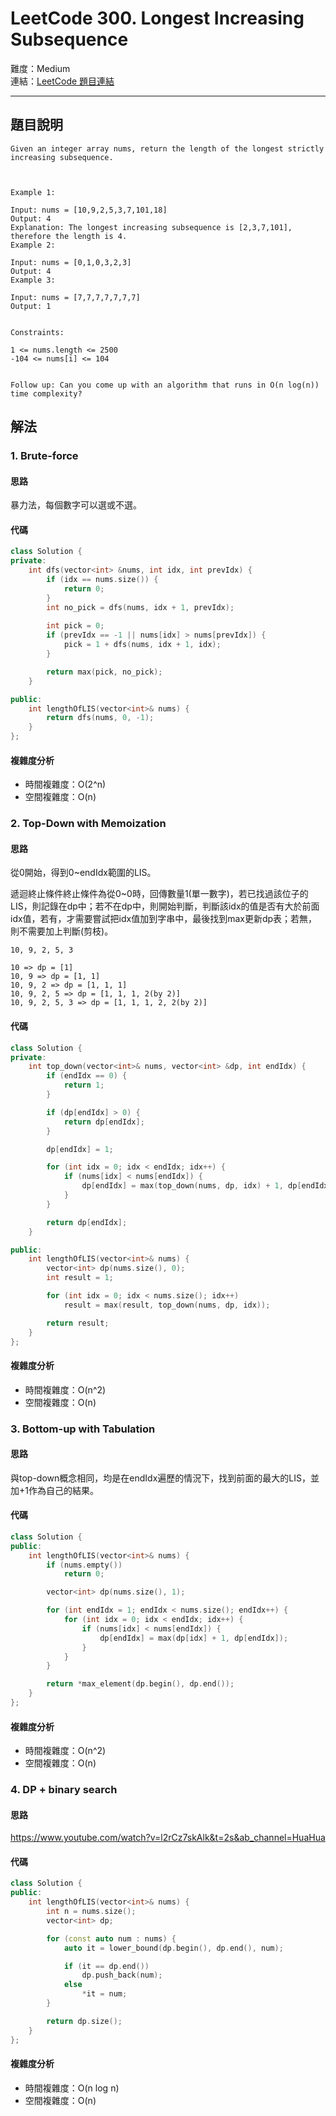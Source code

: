 # LeetCode 300. Longest Increasing Subsequence

難度：Medium  
連結：[LeetCode 題目連結](https://leetcode.com/problems/longest-increasing-subsequence/description/)

---

## 題目說明
    
    Given an integer array nums, return the length of the longest strictly increasing subsequence.

 

    Example 1:

    Input: nums = [10,9,2,5,3,7,101,18]
    Output: 4
    Explanation: The longest increasing subsequence is [2,3,7,101], therefore the length is 4.
    Example 2:

    Input: nums = [0,1,0,3,2,3]
    Output: 4
    Example 3:

    Input: nums = [7,7,7,7,7,7,7]
    Output: 1
    

    Constraints:

    1 <= nums.length <= 2500
    -104 <= nums[i] <= 104
    

    Follow up: Can you come up with an algorithm that runs in O(n log(n)) time complexity?

## 解法
### 1. Brute-force
#### 思路

暴力法，每個數字可以選或不選。
   
#### 代碼
```c++
class Solution {
private:
    int dfs(vector<int> &nums, int idx, int prevIdx) {
        if (idx == nums.size()) {
            return 0;
        }
        int no_pick = dfs(nums, idx + 1, prevIdx);
        
        int pick = 0;
        if (prevIdx == -1 || nums[idx] > nums[prevIdx]) {
            pick = 1 + dfs(nums, idx + 1, idx);
        }

        return max(pick, no_pick);
    }

public:
    int lengthOfLIS(vector<int>& nums) {
        return dfs(nums, 0, -1);
    }
};
```

#### 複雜度分析

- 時間複雜度：O(2^n)
- 空間複雜度：O(n)

### 2. Top-Down with Memoization
#### 思路

從0開始，得到0~endIdx範圍的LIS。

遞迴終止條件終止條件為從0~0時，回傳數量1(單一數字)，若已找過該位子的LIS，則記錄在dp中；若不在dp中，則開始判斷，判斷該idx的值是否有大於前面idx值，若有，才需要嘗試把idx值加到字串中，最後找到max更新dp表；若無，則不需要加上判斷(剪枝)。

```
10, 9, 2, 5, 3

10 => dp = [1]
10, 9 => dp = [1, 1]
10, 9, 2 => dp = [1, 1, 1]
10, 9, 2, 5 => dp = [1, 1, 1, 2(by 2)]
10, 9, 2, 5, 3 => dp = [1, 1, 1, 2, 2(by 2)]
```

#### 代碼
```c++
class Solution {
private:
    int top_down(vector<int>& nums, vector<int> &dp, int endIdx) {
        if (endIdx == 0) {
            return 1;
        }

        if (dp[endIdx] > 0) {
            return dp[endIdx];
        }

        dp[endIdx] = 1;

        for (int idx = 0; idx < endIdx; idx++) {
            if (nums[idx] < nums[endIdx]) {
                dp[endIdx] = max(top_down(nums, dp, idx) + 1, dp[endIdx]);
            }
        }

        return dp[endIdx];
    }

public:
    int lengthOfLIS(vector<int>& nums) {
        vector<int> dp(nums.size(), 0);
        int result = 1;

        for (int idx = 0; idx < nums.size(); idx++)
            result = max(result, top_down(nums, dp, idx));

        return result;
    }
};
```

#### 複雜度分析

- 時間複雜度：O(n^2)
- 空間複雜度：O(n)

### 3. Bottom-up with Tabulation
#### 思路

與top-down概念相同，均是在endIdx遍歷的情況下，找到前面的最大的LIS，並加+1作為自己的結果。
   
#### 代碼
```c++
class Solution {
public:
    int lengthOfLIS(vector<int>& nums) {
        if (nums.empty())
            return 0;

        vector<int> dp(nums.size(), 1);

        for (int endIdx = 1; endIdx < nums.size(); endIdx++) {
            for (int idx = 0; idx < endIdx; idx++) {
                if (nums[idx] < nums[endIdx]) {
                    dp[endIdx] = max(dp[idx] + 1, dp[endIdx]);
                }
            }
        }

        return *max_element(dp.begin(), dp.end());
    }
};
```

#### 複雜度分析

- 時間複雜度：O(n^2)
- 空間複雜度：O(n)

### 4. DP + binary search
#### 思路

https://www.youtube.com/watch?v=l2rCz7skAlk&t=2s&ab_channel=HuaHua
   
#### 代碼
```c++
class Solution {
public:
    int lengthOfLIS(vector<int>& nums) {
        int n = nums.size();
        vector<int> dp;

        for (const auto num : nums) {
            auto it = lower_bound(dp.begin(), dp.end(), num);

            if (it == dp.end())
                dp.push_back(num);
            else
                *it = num;
        }

        return dp.size();
    }
};
```

#### 複雜度分析

- 時間複雜度：O(n log n)
- 空間複雜度：O(n)
